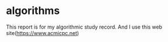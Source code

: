 # algorithms

This report is for my algorithmic study record.
And I use this web site(https://www.acmicpc.net)
